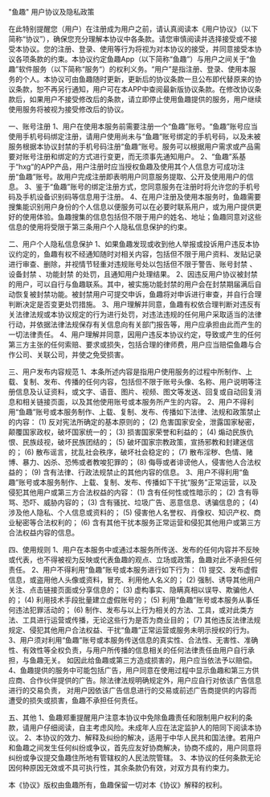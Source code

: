 "鱼趣" 用户协议及隐私政策

在此特别提醒您（用户）在注册成为用户之前，请认真阅读本《用户协议》（以下简称“协议”），确保您充分理解本协议中各条款。请您审慎阅读并选择接受或不接受本协议。您的注册、登录、使用等行为将视为对本协议的接受，并同意接受本协议各项条款的约束。本协议约定鱼趣App（以下简称“鱼趣”）与用户之间关于“鱼趣”软件服务（以下简称“服务“）的权利义务。“用户”是指注册、登录、使用本服务的个人。本协议可由鱼趣随时更新，更新后的协议条款一旦公布即代替原来的协议条款，恕不再另行通知，用户可在本APP中查阅最新版协议条款。在修改协议条款后，如果用户不接受修改后的条款，请立即停止使用鱼趣提供的服务，用户继续使用服务将被视为接受修改后的协议。

一、账号注册 1、用户在使用本服务前需要注册一个“鱼趣”账号。“鱼趣”账号应当使用手机号码绑定注册，请用户使用尚未与“鱼趣”账号绑定的手机号码，以及未被服务根据本协议封禁的手机号码注册“鱼趣”账号。服务可以根据用户需求或产品需要对账号注册和绑定的方式进行变更，而无须事先通知用户。 2、“鱼趣”系基于“hxg“的APP产品，用户注册时应当授权鱼趣及使用其个人信息方可成功注册“鱼趣”账号。故用户完成注册即表明用户同意服务提取、公开及使用用户的信息。 3、鉴于“鱼趣”账号的绑定注册方式，您同意服务在注册时将允许您的手机号码及手机设备识别码等信息用于注册。 4、在用户注册及使用本服务时，鱼趣需要搜集能识别用户身份的个人信息以便服务可以在必要时联系用户，或为用户提供更好的使用体验。鱼趣搜集的信息包括但不限于用户的姓名、地址；鱼趣同意对这些信息的使用将受限于第三条用户个人隐私信息保护的约束。

二、用户个人隐私信息保护 1、如果鱼趣发现或收到他人举报或投诉用户违反本协议约定的，鱼趣有权不经通知随时对相关内容，包括但不限于用户资料、发贴记录进行审查、删除，并视情节轻重对违规账号处以包括但不限于警告、账号封禁 、设备封禁 、功能封禁 的处罚，且通知用户处理结果。 2、因违反用户协议被封禁的用户，可以自行与鱼趣联系。其中，被实施功能封禁的用户会在封禁期届满后自动恢复被封禁功能。被封禁用户可提交申诉，鱼趣将对申诉进行审查，并自行合理判断决定是否变更处罚措施。 3、用户理解并同意，鱼趣有权依合理判断对违反有关法律法规或本协议规定的行为进行处罚，对违法违规的任何用户采取适当的法律行动，并依据法律法规保存有关信息向有关部门报告等，用户应承担由此而产生的一切法律责任。 4、用户理解并同意，因用户违反本协议约定，导致或产生的任何第三方主张的任何索赔、要求或损失，包括合理的律师费，用户应当赔偿鱼趣与合作公司、关联公司，并使之免受损害。

三、用户发布内容规范 1、本条所述内容是指用户使用服务的过程中所制作、上载、复制、发布、传播的任何内容，包括但不限于账号头像、名称、用户说明等注册信息及认证资料，或文字、语音、图片、视频、图文等发送、回复或自动回复消息和相关链接页面，以及其他使用账号或本服务所产生的内容。 2、用户不得利用“鱼趣”账号或本服务制作、上载、复制、发布、传播如下法律、法规和政策禁止的内容： (1) 反对宪法所确定的基本原则的； (2) 危害国家安全，泄露国家秘密，颠覆国家政权，破坏国家统一的； (3) 损害国家荣誉和利益的； (4) 煽动民族仇恨、民族歧视，破坏民族团结的； (5) 破坏国家宗教政策，宣扬邪教和封建迷信的； (6) 散布谣言，扰乱社会秩序，破坏社会稳定的； (7) 散布淫秽、色情、赌博、暴力、凶杀、恐怖或者教唆犯罪的； (8) 侮辱或者诽谤他人，侵害他人合法权益的； (9) 含有法律、行政法规禁止的其他内容的信息。 3、用户不得利用“鱼趣”账号或本服务制作、上载、复制、发布、传播如下干扰“服务”正常运营，以及侵犯其他用户或第三方合法权益的内容： (1) 含有任何性或性暗示的； (2) 含有辱骂、恐吓、威胁内容的； (3) 含有骚扰、垃圾广告、恶意信息、诱骗信息的； (4) 涉及他人隐私、个人信息或资料的； (5) 侵害他人名誉权、肖像权、知识产权、商业秘密等合法权利的； (6) 含有其他干扰本服务正常运营和侵犯其他用户或第三方合法权益内容的信息。

四、使用规则 1、用户在本服务中或通过本服务所传送、发布的任何内容并不反映或代表，也不得被视为反映或代表鱼趣的观点、立场或政策，鱼趣对此不承担任何责任。 2、用户不得利用“鱼趣”账号或本服务进行如下行为： (1) 提交、发布虚假信息，或盗用他人头像或资料，冒充、利用他人名义的； (2) 强制、诱导其他用户关注、点击链接页面或分享信息的； (3) 虚构事实、隐瞒真相以误导、欺骗他人的； (4) 利用技术手段批量建立虚假账号的； (5) 利用“鱼趣”账号或本服务从事任何违法犯罪活动的； (6) 制作、发布与以上行为相关的方法、工具，或对此类方法、工具进行运营或传播，无论这些行为是否为商业目的； (7) 其他违反法律法规规定、侵犯其他用户合法权益、干扰“鱼趣”正常运营或服务未明示授权的行为。 3、用户须对利用“鱼趣”账号或本服务传送信息的真实性、合法性、无害性、准确性、有效性等全权负责，与用户所传播的信息相关的任何法律责任由用户自行承担，与鱼趣无关。 如因此给鱼趣或第三方造成损害的，用户应当依法予以赔偿。 4、鱼趣提供的服务中可能包括广告，用户同意在使用过程中显示鱼趣和第三方供应商、合作伙伴提供的广告。除法律法规明确规定外，用户应自行对依该广告信息进行的交易负责， 对用户因依该广告信息进行的交易或前述广告商提供的内容而遭受的损失或损害，鱼趣不承担任何责任。

五、其他 1、鱼趣郑重提醒用户注意本协议中免除鱼趣责任和限制用户权利的条款，请用户仔细阅读，自主考虑风险。未成年人应在法定监护人的陪同下阅读本协议。 2、本协议的效力、解释及纠纷的解决，适用于中华人民共和国法律。若用户和鱼趣之间发生任何纠纷或争议，首先应友好协商解决，协商不成的，用户同意将纠纷或争议提交鱼趣住所地有管辖权的人民法院管辖。 3、本协议的任何条款无论因何种原因无效或不具可执行性，其余条款仍有效，对双方具有约束力。

本《协议》版权由鱼趣所有，鱼趣保留一切对本《协议》解释的权利。
